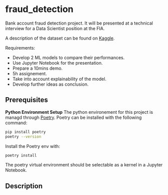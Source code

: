 # fraud_detection
Bank account fraud detection project. It will be presented at a technical interview for a Data Scientist position at the FIA. 

A description of the dataset can be found on [Kaggle](https://www.kaggle.com/datasets/sgpjesus/bank-account-fraud-dataset-neurips-2022/data?select=Base.csv).

Requirements:
- Develop 2 ML models to compare their performances.
- Use Jupyter Notebook for the presentation.
- Prepare a 10mins demo.
- 5h assignement.
- Take into account explainability of the model.
- Develop further ideas as conclusion. 


## Prerequisites
**Python Environment Setup**
The python environement for this project is managd through [Poetry](https://python-poetry.org/). Poetry can be installed with the following command:
```sh
pip install poetry
poetry --version
```

Install the Poetry env with:
```sh
poetry install
```
The poetry virtual environment should be selectable as a kernel in a Jupyter Notebook. 

## Description


